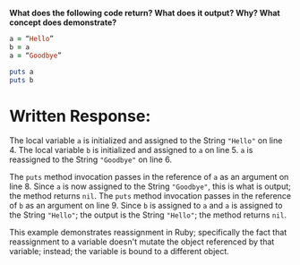 **What does the following code return? What does it output? Why? What concept does demonstrate?**

```ruby
a = “Hello”
b = a
a = “Goodbye”

puts a
puts b
```
# Written Response:

The local variable `a` is initialized and assigned to the String `"Hello"` on line 4. The local variable `b` is initialized and assigned to `a` on line 5. `a` is reassigned to the String `"Goodbye"` on line 6.

The `puts` method invocation passes in the reference of `a` as an argument on line 8. Since `a` is now assigned to the String `"Goodbye"`, this is what is output; the method returns `nil`.
The `puts` method invocation passes in the reference of `b` as an argument on line 9. Since `b` is assigned to `a` and `a` is assigned to the String `"Hello"`; the output is the String `"Hello"`; the method returns `nil`.

This example demonstrates reassignment in Ruby; specifically the fact that reassignment to a variable doesn't mutate the object referenced by that variable; instead; the variable is bound to a different object.